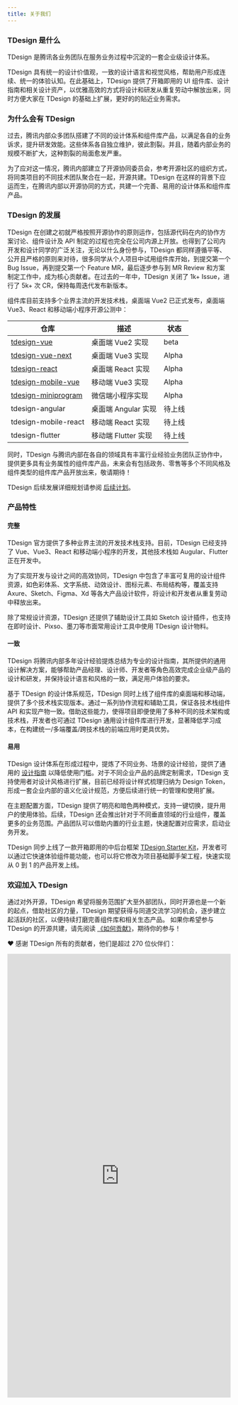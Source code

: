 ```yaml
---
title: 关于我们
---
```


### TDesign 是什么

TDesign 是腾讯各业务团队在服务业务过程中沉淀的一套企业级设计体系。

TDesign 具有统一的设计价值观，一致的设计语言和视觉风格，帮助用户形成连续、统一的体验认知。在此基础上，TDesign 提供了开箱即用的 UI 组件库、设计指南和相关设计资产，以优雅高效的方式将设计和研发从重复劳动中解放出来，同时方便大家在 TDesign 的基础上扩展，更好的的贴近业务需求。


### 为什么会有 TDesign

过去，腾讯内部众多团队搭建了不同的设计体系和组件库产品，以满足各自的业务诉求，提升研发效能。这些体系各自独立维护，彼此割裂。并且，随着内部业务的规模不断扩大，这种割裂的局面愈发严重。

为了应对这一情况，腾讯内部建立了开源协同委员会，参考开源社区的组织方式，将同类项目的不同技术团队聚合在一起，开源共建。TDesign 在这样的背景下应运而生，在腾讯内部以开源协同的方式，共建一个完善、易用的设计体系和组件库产品。


### TDesign 的发展

TDesign 在创建之初就严格按照开源协作的原则运作，包括源代码在内的协作方案讨论、组件设计及 API 制定的过程也完全在公司内源上开放。也得到了公司内开发和设计同学的广泛关注，无论以什么身份参与，TDesign 都同样遵循平等、公开且严格的原则来对待，很多同学从个人项目中试用组件库开始，到提交第一个 Bug Issue，再到提交第一个 Feature MR，最后逐步参与到 MR Review 和方案制定工作中，成为核心贡献者。在过去的一年中，TDesign 关闭了 1k+ Issue，进行了 5k+ 次 CR，保持每周迭代发布新版本。

组件库目前支持多个业界主流的开发技术栈，桌面端 Vue2 已正式发布，桌面端 Vue3、React 和移动端小程序开源公测中：

| 仓库                          | 描述                            | 状态   |
| ---------------------------- | ------------------------------ | ------ |
| [tdesign-vue]()              | 桌面端 Vue2 实现                 | beta   |
| [tdesign-vue-next]()         | 桌面端 Vue3 实现                 | Alpha  |
| [tdesign-react]()            | 桌面端 React 实现                | Alpha  |
| [tdesign-mobile-vue]()       | 移动端 Vue3 实现                 | Alpha  |
| [tdesign-miniprogram]()      | 微信端小程序实现                  | Alpha  |
| tdesign-angular              | 桌面端 Angular 实现              | 待上线  |
| tdesign-mobile-react         | 移动端 React 实现                | 待上线  |
| tdesign-flutter              | 移动端 Flutter 实现              | 待上线  |

同时，TDesign 与腾讯内部在各自的领域具有丰富行业经验业务团队正协作中，提供更多具有业务属性的组件库产品，未来会有包括政务、零售等多个不同风格及组件类型的组件库产品开放出来，敬请期待！

TDesign 后续发展详细规划请参阅 [后续计划](/about/roadmap)。

### 产品特性

#### 完整

TDesign 官方提供了多种业界主流的开发技术栈支持。目前，TDesign 已经支持了 Vue、Vue3、React 和移动端小程序的开发，其他技术栈如 Augular、Flutter 正在开发中。

为了实现开发与设计之间的高效协同，TDesign 中包含了丰富可复用的设计组件资源，如色彩体系、文字系统、动效设计、图标元素、布局结构等，覆盖支持 Axure、Sketch、Figma、Xd 等各大产品设计软件，将设计和开发者从重复劳动中释放出来。

除了常规设计资源，TDesign 还提供了辅助设计工具如 Sketch 设计插件，也支持在即时设计、Pixso、墨刀等市面常用设计工具中使用 TDesign 设计物料。

#### 一致

TDesign 将腾讯内部多年设计经验提炼总结为专业的设计指南，其所提供的通用设计解决方案，能够帮助产品经理、设计师、开发者等角色高效完成企业级产品的设计和研发，并保持设计语言和风格的一致，满足用户体验的要求。

基于 TDesign 的设计体系规范，TDesign 同时上线了组件库的桌面端和移动端，提供了多个技术栈实现版本。通过一系列协作流程和辅助工具，保证各技术栈组件 API 和实现产物一致。借助这些能力，使得项目即便使用了多种不同的技术架构或技术栈，开发者也可通过 TDesign 通用设计组件库进行开发，显著降低学习成本，在构建统一/多端覆盖/跨技术栈的前端应用时更具优势。

#### 易用

TDesign 设计体系在形成过程中，提炼了不同业务、场景的设计经验，提供了通用的 [设计指南]() 以降低使用门槛。对于不同企业产品的品牌定制需求，TDesign 支持使用者对设计风格进行扩展，目前已经将设计样式梳理归纳为 Design Token，形成一套企业内部的语义化设计规范，方便后续进行统一的管理和使用扩展。

在主题配置方面，TDesign 提供了明亮和暗色两种模式，支持一键切换，提升用户的使用体验。后续，TDesign 还会推出针对于不同垂直领域的行业组件，覆盖更多的业务范围。产品团队可以借助内置的行业主题，快速配置对应需求，启动业务开发。

TDesign 同步上线了一款开箱即用的中后台框架 [TDesign Starter Kit]()，开发者可以通过它快速体验组件能功能，也可以将它修改为项目基础脚手架工程，快速实现从 0 到 1 的产品开发上线。

### 欢迎加入 TDesign

通过对外开源，TDesign 希望将服务范围扩大至外部团队，同时开源也是一个新的起点，借助社区的力量，TDesign 期望获得与同道交流学习的机会，逐步建立起活跃的社区，以便持续打磨完善组件库和相关生态产品。
如果你希望参与 TDesign 的开源共建，请先阅读 [《如何贡献》](/about/contributing)，期待你的参与！

❤️ 感谢 TDesign 所有的贡献者，他们是超过 270 位伙伴们：
</br>

<iframe src="https://tdesign.woa.com/contributor.html" width="100%" height="1000" frameborder="0" scrolling="no" />
